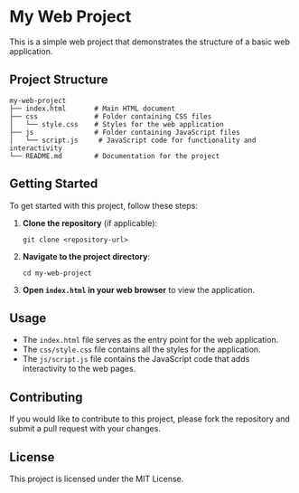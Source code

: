 # My Web Project

This is a simple web project that demonstrates the structure of a basic web application. 

## Project Structure

```
my-web-project
├── index.html       # Main HTML document
├── css              # Folder containing CSS files
│   └── style.css    # Styles for the web application
├── js               # Folder containing JavaScript files
│   └── script.js     # JavaScript code for functionality and interactivity
└── README.md        # Documentation for the project
```

## Getting Started

To get started with this project, follow these steps:

1. **Clone the repository** (if applicable):
   ```
   git clone <repository-url>
   ```

2. **Navigate to the project directory**:
   ```
   cd my-web-project
   ```

3. **Open `index.html` in your web browser** to view the application.

## Usage

- The `index.html` file serves as the entry point for the web application.
- The `css/style.css` file contains all the styles for the application.
- The `js/script.js` file contains the JavaScript code that adds interactivity to the web pages.

## Contributing

If you would like to contribute to this project, please fork the repository and submit a pull request with your changes.

## License

This project is licensed under the MIT License.